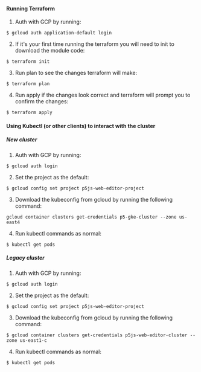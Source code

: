 #### Running Terraform

1. Auth with GCP by running:
```
$ gcloud auth application-default login
```

2. If it's your first time running the terraform you will need to init to download the module code:
```
$ terraform init
```

3. Run plan to see the changes terraform will make:
```
$ terraform plan
```

4. Run apply if the changes look correct and terraform will prompt you to confirm the changes:
```
$ terraform apply
```

#### Using Kubectl (or other clients) to interact with the cluster

##### New cluster
1. Auth with GCP by running:
```
$ gcloud auth login
```

2. Set the project as the default:
```
$ gcloud config set project p5js-web-editor-project
```

3. Download the kubeconfig from gcloud by running the following command:
```
gcloud container clusters get-credentials p5-gke-cluster --zone us-east4
```

4. Run kubectl commands as normal:
```
$ kubectl get pods
```

##### Legacy cluster
1. Auth with GCP by running:
```
$ gcloud auth login
```

2. Set the project as the default:
```
$ gcloud config set project p5js-web-editor-project
```

3. Download the kubeconfig from gcloud by running the following command:
```
$ gcloud container clusters get-credentials p5js-web-editor-cluster --zone us-east1-c
```

4. Run kubectl commands as normal:
```
$ kubectl get pods
```
